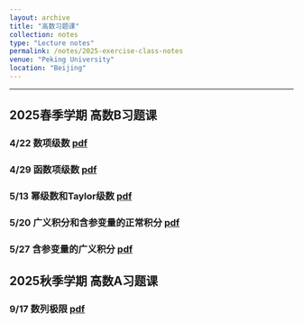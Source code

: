```yaml
---
layout: archive
title: "高数习题课"
collection: notes
type: "Lecture notes"
permalink: /notes/2025-exercise-class-notes
venue: "Peking University"
location: "Beijing"
---
```


---
2025春季学期 高数B习题课
---

### 4/22 数项级数 [pdf](https://fanzymath.github.io/files/series.pdf) 
### 4/29 函数项级数 [pdf](https://fanzymath.github.io/files/series_of_functions.pdf) 
### 5/13 幂级数和Taylor级数 [pdf](https://fanzymath.github.io/files/power_series.pdf) 
### 5/20 广义积分和含参变量的正常积分 [pdf](https://fanzymath.github.io/files/Infinite_Integral.pdf) 
### 5/27 含参变量的广义积分 [pdf](https://fanzymath.github.io/files/Infinite_Integral_with_parameters.pdf) 


2025秋季学期 高数A习题课
---

### 9/17 数列极限 [pdf](https://fanzymath.github.io/files/9_17_limit_of_sequence.pdf)



